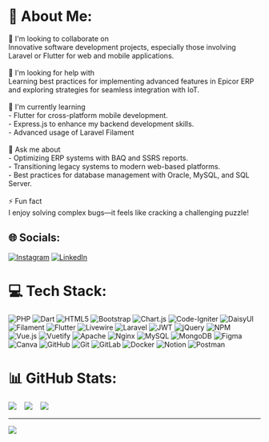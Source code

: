 # 💫 About Me:
👯 I'm looking to collaborate on  <br>Innovative software development projects, especially those involving Laravel or Flutter for web and mobile applications.  <br><br>🤝 I'm looking for help with  <br>Learning best practices for implementing advanced features in Epicor ERP and exploring strategies for seamless integration with IoT.  <br><br>🌱 I'm currently learning  <br>- Flutter for cross-platform mobile development.  <br>- Express.js to enhance my backend development skills.  <br>- Advanced usage of Laravel Filament<br><br>💬 Ask me about  <br>- Optimizing ERP systems with BAQ and SSRS reports.  <br>- Transitioning legacy systems to modern web-based platforms.  <br>- Best practices for database management with Oracle, MySQL, and SQL Server.  <br><br>⚡ Fun fact  <br>I enjoy solving complex bugs—it feels like cracking a challenging puzzle!


## 🌐 Socials:
[![Instagram](https://img.shields.io/badge/Instagram-%23E4405F.svg?logo=Instagram&logoColor=white)](https://instagram.com/haris.t_) [![LinkedIn](https://img.shields.io/badge/LinkedIn-%230077B5.svg?logo=linkedin&logoColor=white)](https://linkedin.com/in/haris-tanone) 

# 💻 Tech Stack:
![PHP](https://img.shields.io/badge/php-%23777BB4.svg?style=flat&logo=php&logoColor=white) ![Dart](https://img.shields.io/badge/dart-%230175C2.svg?style=flat&logo=dart&logoColor=white) ![HTML5](https://img.shields.io/badge/html5-%23E34F26.svg?style=flat&logo=html5&logoColor=white) ![Bootstrap](https://img.shields.io/badge/bootstrap-%238511FA.svg?style=flat&logo=bootstrap&logoColor=white) ![Chart.js](https://img.shields.io/badge/chart.js-F5788D.svg?style=flat&logo=chart.js&logoColor=white) ![Code-Igniter](https://img.shields.io/badge/CodeIgniter-%23EF4223.svg?style=flat&logo=codeIgniter&logoColor=white) ![DaisyUI](https://img.shields.io/badge/daisyui-5A0EF8?style=flat&logo=daisyui&logoColor=white) ![Filament](https://img.shields.io/badge/Filament-FFAA00?style=flat&logoColor=%23000000) ![Flutter](https://img.shields.io/badge/Flutter-%2302569B.svg?style=flat&logo=Flutter&logoColor=white) ![Livewire](https://img.shields.io/badge/livewire-%234e56a6.svg?style=flat&logo=livewire&logoColor=white) ![Laravel](https://img.shields.io/badge/laravel-%23FF2D20.svg?style=flat&logo=laravel&logoColor=white) ![JWT](https://img.shields.io/badge/JWT-black?style=flat&logo=JSON%20web%20tokens) ![jQuery](https://img.shields.io/badge/jquery-%230769AD.svg?style=flat&logo=jquery&logoColor=white) ![NPM](https://img.shields.io/badge/NPM-%23CB3837.svg?style=flat&logo=npm&logoColor=white) ![Vue.js](https://img.shields.io/badge/vue.js-%2335495e.svg?style=flat&logo=vuedotjs&logoColor=%234FC08D) ![Vuetify](https://img.shields.io/badge/Vuetify-1867C0?style=flat&logo=vuetify&logoColor=AEDDFF) ![Apache](https://img.shields.io/badge/apache-%23D42029.svg?style=flat&logo=apache&logoColor=white) ![Nginx](https://img.shields.io/badge/nginx-%23009639.svg?style=flat&logo=nginx&logoColor=white) ![MySQL](https://img.shields.io/badge/mysql-4479A1.svg?style=flat&logo=mysql&logoColor=white) ![MongoDB](https://img.shields.io/badge/MongoDB-%234ea94b.svg?style=flat&logo=mongodb&logoColor=white) ![Figma](https://img.shields.io/badge/figma-%23F24E1E.svg?style=flat&logo=figma&logoColor=white) ![Canva](https://img.shields.io/badge/Canva-%2300C4CC.svg?style=flat&logo=Canva&logoColor=white) ![GitHub](https://img.shields.io/badge/github-%23121011.svg?style=flat&logo=github&logoColor=white) ![Git](https://img.shields.io/badge/git-%23F05033.svg?style=flat&logo=git&logoColor=white) ![GitLab](https://img.shields.io/badge/gitlab-%23181717.svg?style=flat&logo=gitlab&logoColor=white) ![Docker](https://img.shields.io/badge/docker-%230db7ed.svg?style=flat&logo=docker&logoColor=white) ![Notion](https://img.shields.io/badge/Notion-%23000000.svg?style=flat&logo=notion&logoColor=white) ![Postman](https://img.shields.io/badge/Postman-FF6C37?style=flat&logo=postman&logoColor=white)

# 📊 GitHub Stats:
![](https://github-readme-stats.vercel.app/api?username=haristanone&theme=transparent&hide_border=false&include_all_commits=true&count_private=true) &nbsp;&nbsp; ![](https://github-readme-streak-stats.herokuapp.com/?user=haristanone&theme=transparent&hide_border=false) &nbsp;&nbsp; ![](https://github-readme-stats.vercel.app/api/top-langs/?username=haristanone&theme=transparent&hide_border=false&include_all_commits=true&count_private=true&layout=compact)

---
[![](https://visitcount.itsvg.in/api?id=haristanone&icon=0&color=0)](https://visitcount.itsvg.in)

<!-- Proudly created with GPRM ( https://gprm.itsvg.in ) -->
